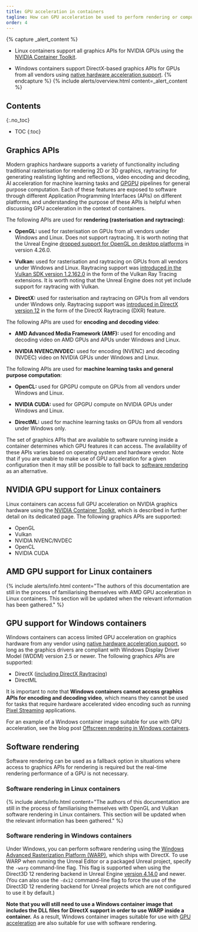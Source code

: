 ```yaml
---
title: GPU acceleration in containers
tagline: How can GPU acceleration be used to perform rendering or computational tasks inside Linux and Windows containers?
order: 4
---
```


{% capture _alert_content %}
- Linux containers support all graphics APIs for NVIDIA GPUs using the [NVIDIA Container Toolkit](./nvidia-docker).

- Windows containers support DirectX-based graphics APIs for GPUs from all vendors using [native hardware acceleration support](./windows-containers#hardware-acceleration-support).
{% endcapture %}
{% include alerts/overview.html content=_alert_content %}


## Contents
{:.no_toc}

* TOC
{:toc}


## Graphics APIs

Modern graphics hardware supports a variety of functionality including traditional rasterisation for rendering 2D or 3D graphics, raytracing for generating realisting lighting and reflections, video encoding and decoding, AI acceleration for machine learning tasks and [GPGPU](https://en.wikipedia.org/wiki/General-purpose_computing_on_graphics_processing_units) pipelines for general purpose computation. Each of these features are exposed to software through different Application Programming Interfaces (APIs) on different platforms, and understanding the purpose of these APIs is helpful when discussing GPU acceleration in the context of containers.

The following APIs are used for **rendering (rasterisation and raytracing)**:

- **OpenGL:** used for rasterisation on GPUs from all vendors under Windows and Linux. Does not support raytracing. It is worth noting that the Unreal Engine [dropped support for OpenGL on desktop platforms](https://docs.unrealengine.com/4.26/en-US/WhatsNew/Builds/ReleaseNotes/4_26/#removed:opengldesktoprendering) in version 4.26.0.

- **Vulkan:** used for rasterisation and raytracing on GPUs from all vendors under Windows and Linux. Raytracing support was [introduced in the Vulkan SDK version 1.2.162.0](https://www.khronos.org/news/press/vulkan-sdk-tools-and-drivers-are-ray-tracing-ready) in the form of the Vulkan Ray Tracing extensions. It is worth noting that the Unreal Engine does not yet include support for raytracing with Vulkan.

- **DirectX:** used for rasterisation and raytracing on GPUs from all vendors under Windows only. Raytracing support was [introduced in DirectX version 12](https://devblogs.microsoft.com/directx/announcing-microsoft-directx-raytracing/) in the form of the DirectX Raytracing (DXR) feature.

The following APIs are used for **encoding and decoding video**:

- **AMD Advanced Media Framework (AMF):** used for encoding and decoding video on AMD GPUs and APUs under Windows and Linux.

- **NVIDIA NVENC/NVDEC:** used for encoding (NVENC) and decoding (NVDEC) video on NVIDIA GPUs under Windows and Linux.

The following APIs are used for **machine learning tasks and general purpose computation**:

- **OpenCL:** used for GPGPU compute on GPUs from all vendors under Windows and Linux.

- **NVIDIA CUDA:** used for GPGPU compute on NVIDIA GPUs under Windows and Linux.

- **DirectML:** used for machine learning tasks on GPUs from all vendors under Windows only.

The set of graphics APIs that are available to software running inside a container determines which GPU features it can access. The availability of these APIs varies based on operating system and hardware vendor. Note that if you are unable to make use of GPU acceleration for a given configuration then it may still be possible to fall back to [software rendering](#software-rendering) as an alternative.


## NVIDIA GPU support for Linux containers

Linux containers can access full GPU acceleration on NVIDIA graphics hardware using the [NVIDIA Container Toolkit](./nvidia-docker), which is described in further detail on its dedicated page. The following graphics APIs are supported:

- OpenGL
- Vulkan
- NVIDIA NVENC/NVDEC
- OpenCL
- NVIDIA CUDA


## AMD GPU support for Linux containers

{% include alerts/info.html content="The authors of this documentation are still in the process of familiarising themselves with AMD GPU acceleration in Linux containers. This section will be updated when the relevant information has been gathered." %}


## GPU support for Windows containers

Windows containers can access limited GPU acceleration on graphics hardware from any vendor using [native hardware acceleration support](./windows-containers#hardware-acceleration-support), so long as the graphics drivers are compliant with Windows Display Driver Model (WDDM) version 2.5 or newer. The following graphics APIs are supported:

- DirectX ([including DirectX Raytracing](../../blog/offscreen-rendering-in-windows-containers/))
- DirectML

It is important to note that **Windows containers cannot access graphics APIs for encoding and decoding video**, which means they cannot be used for tasks that require hardware accelerated video encoding such as running [Pixel Streaming](https://docs.unrealengine.com/4.26/en-US/SharingAndReleasing/PixelStreaming/) applications.

For an example of a Windows container image suitable for use with GPU acceleration, see the blog post [Offscreen rendering in Windows containers](../../blog/offscreen-rendering-in-windows-containers/).


## Software rendering

Software rendering can be used as a fallback option in situations where access to graphics APIs for rendering is required but the real-time rendering performance of a GPU is not necessary.

### Software rendering in Linux containers

{% include alerts/info.html content="The authors of this documentation are still in the process of familiarising themselves with OpenGL and Vulkan software rendering in Linux containers. This section will be updated when the relevant information has been gathered." %}

### Software rendering in Windows containers

Under Windows, you can perform software rendering using the [Windows Advanced Rasterization Platform (WARP)](https://docs.microsoft.com/en-us/windows/win32/direct3darticles/directx-warp), which ships with DirectX. To use WARP when running the Unreal Editor or a packaged Unreal project, specify the `-warp` command-line flag. This flag is supported when using the Direct3D 12 rendering backend in Unreal Engine [version 4.14.0](https://github.com/EpicGames/UnrealEngine/blob/4.14.0-release/Engine/Source/Runtime/D3D12RHI/Private/D3D12RHIPrivate.h#L117-L122) and newer. (You can also use the `-dx12` command-line flag to force the use of the Direct3D 12 rendering backend for Unreal projects which are not configured to use it by default.)

**Note that you will still need to use a Windows container image that includes the DLL files for DirectX support in order to use WARP inside a container.** As a result, Windows container images suitable for use with [GPU acceleration](#gpu-support-for-windows-containers) are also suitable for use with software rendering.
